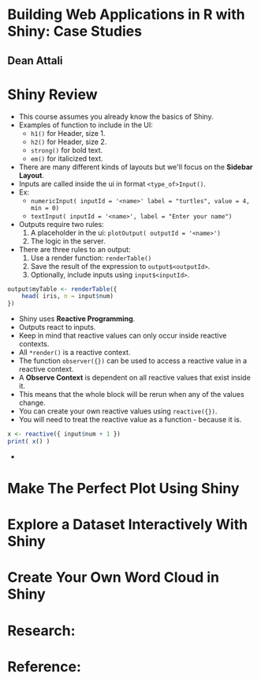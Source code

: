 # Building Web Applications in R with Shiny: Case Studies
## Dean Attali

# Shiny Review
- This course assumes you already know the basics of Shiny.
- Examples of function to include in the UI:
  * `h1()` for Header, size 1.
  * `h2()` for Header, size 2.
  * `strong()` for bold text.
  * `em()` for italicized text.
- There are many different kinds of layouts but we'll focus on the **Sidebar Layout**.
- Inputs are called inside the ui in format `<type_of>Input()`.
- Ex:
  * `numericInput( inputId = '<name>' label = "turtles", value = 4, min = 0)`
  * `textInput( inputId = '<name>', label = "Enter your name")`
- Outputs require two rules:
  1. A placeholder in the ui: `plotOutput( outputId = '<name>')`
  2. The logic in the server.
- There are three rules to an output:
  1. Use a render function: `renderTable()`
  2. Save the result of the expression to `output$<outputId>`.
  3. Optionally, include inputs using `input$<inputId>`.
```r
output$myTable <- renderTable({
    head( iris, n = input$num)
})
```
- Shiny uses **Reactive Programming**.
- Outputs react to inputs.
- Keep in mind that reactive values can only occur inside reactive contexts.
- All `*render()` is a reactive context.
- The function `observer({})` can be used to access a reactive value in a reactive context.
- A **Observe Context** is dependent on all reactive values that exist inside it.
- This means that the whole block will be rerun when any of the values change.
- You can create your own reactive values using `reactive({})`.
- You will need to treat the reactive value as a function - because it is.
```r
x <- reactive({ input$num + 1 })
print( x() )
```
-


# Make The Perfect Plot Using Shiny

# Explore a Dataset Interactively With Shiny

# Create Your Own Word Cloud in Shiny

# Research:

# Reference:

